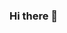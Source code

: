 ### Hi there 👋

<!--
**dhavalb5/dhavalb5** is a ✨ _special_ ✨ repository because its `README.md` (this file) appears on your GitHub profile.

Here are some ideas to get you started:

- 🔭 I’m currently working on refining my cloud concepts practical capabilities to better understand.
- 🌱 I’m very excited ti learn about the range of new topics in cloud, docker, and terraform. 
- ⚡ Fun fact: I have a keen interest in the varity of things such as learn new things in technology, horse riding, and cricket.
-->
